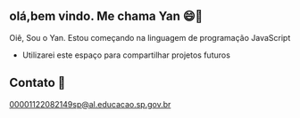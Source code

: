 ## olá,bem vindo. Me chama Yan 😄🌳

Oiê, Sou o Yan.
Estou começando na linguagem de programação JavaScript
- Utilizarei este espaço para compartilhar projetos futuros

## Contato 📧
00001122082149sp@al.educacao.sp.gov.br

